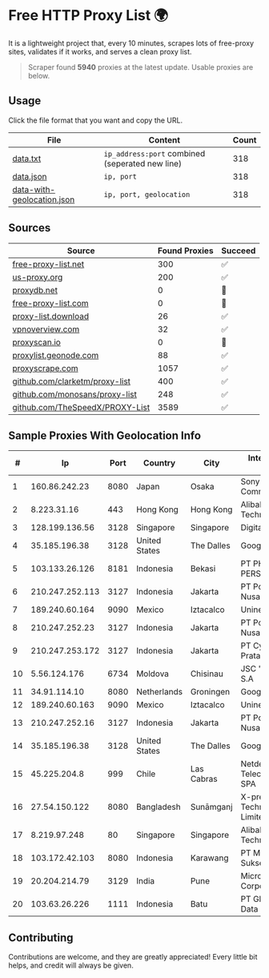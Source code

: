 
# Free HTTP Proxy List 🌍

It is a lightweight project that, every 10 minutes, scrapes lots of free-proxy sites, validates if it works, and serves a clean proxy list.


> Scraper found **5940** proxies at the latest update. Usable proxies are below.

## Usage

Click the file format that you want and copy the URL.


|File|Content|Count|
|----|-------|-----|
|[data.txt](https://raw.githubusercontent.com/themiralay/Proxy-List-World/master/data.txt)|`ip_address:port` combined (seperated new line)|318|
|[data.json](https://raw.githubusercontent.com/themiralay/Proxy-List-World/master/data.json)|`ip, port`|318|
|[data-with-geolocation.json](https://raw.githubusercontent.com/themiralay/Proxy-List-World/master/data-with-geolocation.json)|`ip, port, geolocation`|318|

## Sources

|Source|Found Proxies|Succeed|
|------|-------------|-------|
|[free-proxy-list.net](https://free-proxy-list.net)|300|✅|
|[us-proxy.org](https://www.us-proxy.org)|200|✅|
|[proxydb.net](http://proxydb.net)|0|🚫|
|[free-proxy-list.com](https://free-proxy-list.com/?page=&port=&type%5B%5D=http&type%5B%5D=https&up_time=0&search=Search)|0|🚫|
|[proxy-list.download](https://www.proxy-list.download/HTTP)|26|✅|
|[vpnoverview.com](https://vpnoverview.com/privacy/anonymous-browsing/free-proxy-servers)|32|✅|
|[proxyscan.io](https://www.proxyscan.io)|0|🚫|
|[proxylist.geonode.com](https://proxylist.geonode.com/api/proxy-list?limit=300&page=1&sort_by=lastChecked&sort_type=desc&protocols=http,https)|88|✅|
|[proxyscrape.com](https://api.proxyscrape.com/v2/?request=displayproxies&protocol=http&timeout=10000&country=all&ssl=all&anonymity=all)|1057|✅|
|[github.com/clarketm/proxy-list](https://raw.githubusercontent.com/clarketm/proxy-list/master/proxy-list-raw.txt)|400|✅|
|[github.com/monosans/proxy-list](https://raw.githubusercontent.com/monosans/proxy-list/main/proxies/http.txt)|248|✅|
|[github.com/TheSpeedX/PROXY-List](https://raw.githubusercontent.com/TheSpeedX/PROXY-List/master/http.txt)|3589|✅|


## Sample Proxies With Geolocation Info

|#|Ip|Port|Country|City|Internet Service Provider|
|-|--|----|-------|----|-------------------------|
|1|160.86.242.23|8080|Japan|Osaka|Sony Network Communications Inc|
|2|8.223.31.16|443|Hong Kong|Hong Kong|Alibaba (US) Technology Co., Ltd.|
|3|128.199.136.56|3128|Singapore|Singapore|DigitalOcean, LLC|
|4|35.185.196.38|3128|United States|The Dalles|Google LLC|
|5|103.133.26.126|8181|Indonesia|Bekasi|PT PHATRIA INTI PERSADA|
|6|210.247.252.113|3127|Indonesia|Jakarta|PT Poros Network Nusantara|
|7|189.240.60.164|9090|Mexico|Iztacalco|Uninet S.A. de C.V.|
|8|210.247.252.23|3127|Indonesia|Jakarta|PT Poros Network Nusantara|
|9|210.247.253.172|3127|Indonesia|Jakarta|PT Cybertechtonic Pratama|
|10|5.56.124.176|6734|Moldova|Chisinau|JSC "Moldtelecom" S.A|
|11|34.91.114.10|8080|Netherlands|Groningen|Google LLC|
|12|189.240.60.163|9090|Mexico|Iztacalco|Uninet S.A. de C.V.|
|13|210.247.252.16|3127|Indonesia|Jakarta|PT Poros Network Nusantara|
|14|35.185.196.38|3128|United States|The Dalles|Google LLC|
|15|45.225.204.8|999|Chile|Las Cabras|Netdelsur Telecomunicaciones SPA|
|16|27.54.150.122|8080|Bangladesh|Sunāmganj|X-press Technologies Limited|
|17|8.219.97.248|80|Singapore|Singapore|Alibaba (US) Technology Co., Ltd.|
|18|103.172.42.103|8080|Indonesia|Karawang|PT Media Solusi Sukses|
|19|20.204.214.79|3129|India|Pune|Microsoft Corporation|
|20|103.63.26.226|1111|Indonesia|Batu|PT Global Media Data Prima|



## Contributing

Contributions are welcome, and they are greatly appreciated! Every
little bit helps, and credit will always be given.

